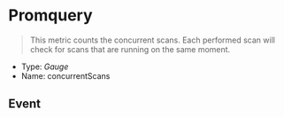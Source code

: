 # Promquery
> This metric counts the concurrent scans.
> Each performed scan will check for scans that are running on the same moment.

- Type: *Gauge*
- Name: concurrentScans

## Event
